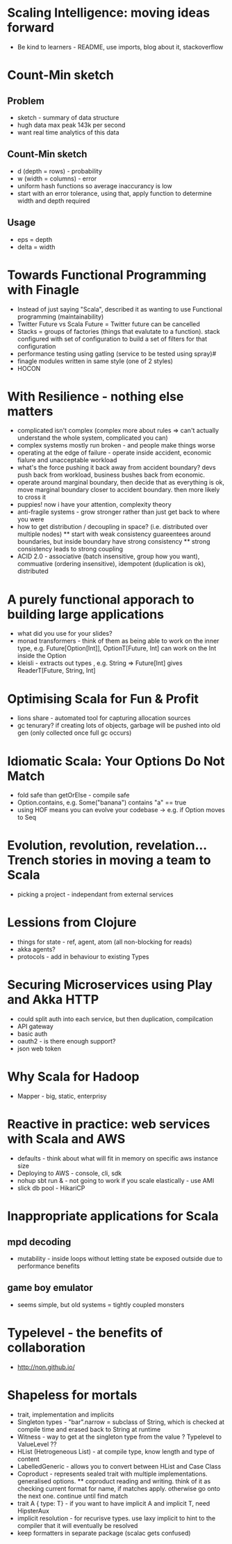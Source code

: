 # Scaling Intelligence: moving ideas forward 

* Be kind to learners - README, use imports, blog about it, stackoverflow

# Count-Min sketch

## Problem
* sketch - summary of data structure
* hugh data max peak 143k per second
* want real time analytics of this data

## Count-Min sketch
* d (depth = rows) - probability
* w (width = columns) - error
* uniform hash functions so average inaccurancy is low
* start with an error tolerance, using that, apply function to determine width and depth required

## Usage
* eps = depth
* delta = width

# Towards Functional Programming with Finagle

* Instead of just saying "Scala", described it as wanting to use Functional programming (maintainability) 
* Twitter Future vs Scala Future = Twitter future can be cancelled
* Stacks = groups of factories (things that evalutate to a function). stack configured with set of configuration to build a set of filters for that configuration
* performance testing using gatling (service to be tested using spray)# 
* finagle modules written in same style (one of 2 styles)
* HOCON

# With Resilience - nothing else matters

* complicated isn't complex (complex more about rules => can't actually understand the whole system, complicated you can)
* complex systems mostly run broken - and people make things worse
* operating at the edge of failure - operate inside accident, economic fialure and unacceptable workload
* what's the force pushing it back away from accident boundary? devs push back from workload, business bushes back from economic. 
* operate around marginal boundary, then decide that as everything is ok, move marginal boundary closer to accident boundary. then more likely to cross it
* puppies! now i have your attention, complexity theory
* anti-fragile systems - grow stronger rather than just get back to where you were
* how to get distribution / decoupling in space? (i.e. distributed over multiple nodes)
** start with weak consistency guareentees around boundaries, but inside boundary have strong consistency
** strong consistency leads to strong coupling
* ACID 2.0 - associative (batch insensitive, group how you want), commuative (ordering insensitive), idempotent (duplication is ok), distributed

# A purely functional apporach to building large applications

* what did you use for your slides?
* monad transformers - think of them as being able to work on the inner type, e.g. Future[Option[Int]], OptionT[Future, Int] can work on the Int inside the Option
* kleisli - extracts out types , e.g. String => Future[Int] gives ReaderT[Future, String, Int] 

# Optimising Scala for Fun & Profit

* lions share - automated tool for capturing allocation sources
* gc tenurary? if creating lots of objects, garbage will be pushed into old gen (only collected once full gc occurs)

# Idiomatic Scala: Your Options Do Not Match

* fold safe than getOrElse - compile safe
* Option.contains, e.g. Some("banana") contains "a" == true
* using HOF means you can evolve your codebase -> e.g. if Option moves to Seq

# Evolution, revolution, revelation... Trench stories in moving a team to Scala

* picking a project - independant from external services

# Lessions from Clojure

* things for state - ref, agent, atom (all non-blocking for reads)
* akka agents?
* protocols - add in behaviour to existing Types

# Securing Microservices using Play and Akka HTTP

* could split auth into each service, but then duplication, compilcation
* API gateway 
* basic auth
* oauth2 - is there enough support?
* json web token

# Why Scala for Hadoop

* Mapper - big, static, enterprisy

# Reactive in practice: web services with Scala and AWS 

* defaults - think about what will fit in memory on specific aws instance size
* Deploying to AWS - console, cli, sdk
* nohup sbt run & - not going to work if you scale elastically - use AMI
* slick db pool - HikariCP

# Inappropriate applications for Scala

## mpd decoding
* mutability - inside loops without letting state be exposed outside due to performance benefits

## game boy emulator
* seems simple, but old systems = tightly coupled monsters

# Typelevel - the benefits of collaboration

* http://non.github.io/

# Shapeless for mortals

* trait, implementation and implicits
* Singleton types - "bar".narrow = subclass of String, which is checked at compile time and erased back to String at runtime
* Witness - way to get at the singleton type from the value ? Typelevel to ValueLevel ??
* HList (Hetrogeneous List) - at compile type, know length and type of content
* LabelledGeneric - allows you to convert between HList and Case Class
* Coproduct - represents sealed trait with multiple implementations. generalised options.
** coproduct reading and writing. think of it as checking current format for name, if matches apply. otherwise go onto the next one. continue until find match
* trait A { type: T} - if you want to have implicit A and implicit T, need HipsterAux
* implicit resolution - for recurisve types. use laxy implicit to hint to the compiler that it will eventually be resolved
* keep formatters in separate package (scalac gets confused)


